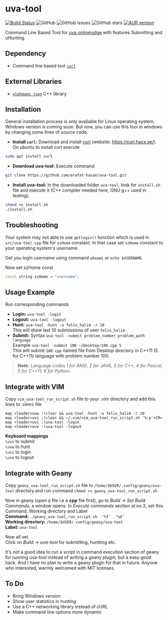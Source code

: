 uva-tool
===================


[![Build Status](https://travis-ci.org/arafat-hasan/uva-tool.svg?branch=master)](https://travis-ci.org/arafat-hasan/uva-tool)
![GitHub](https://img.shields.io/github/license/arafat-hasan/uva-tool.svg)
![GitHub issues](https://img.shields.io/github/issues/arafat-hasan/uva-tool.svg)
![GitHub stars](https://img.shields.io/github/stars/arafat-hasan/uva-tool.svg?style=social&label=Stars)
[![AUR version](https://img.shields.io/aur/version/uva-tool-git?logo=Arch-Linux)](https://aur.archlinux.org/packages/uva-tool-git/)


Command Line Based Tool for [uva onlinejudge](https://uva.onlinejudge.org/) with features Submitting and uHunting.


## Dependency
- Command line based tool [`curl`](https://curl.haxx.se/)


## External Libraries
- [`nlohmann json`](https://github.com/nlohmann/json) C++ library


## Installation
General installation process is only available for Linux operating system, Windows version is coming soon. But now, you can use this tool in windows by changing some lines of source code.

- **Install `curl`:** Download and install [curl](https://github.com/curl/curl) (website: https://curl.haxx.se/). On ubuntu to install curl execute  

```sh
sudo apt install curl
```
- **Download uva-tool:** Execute command

```sh
git clone https://github.com/arafat-hasan/uva-tool.git
```
- **Install uva-tool:** In the downloaded folder `uva-tool`, look for `install.sh` file and execute it (C++ compiler needed here, GNU g++ used in testing).  

```sh
chmod +x install.sh 
./install.sh
```


## Troubleshooting
Your system may not able to use `getlogin()` function which is used in `src/uva-tool.cpp` file for `szHome` constant. In that case set `szHome` constant to your operating system's username.

Get you login username using command `whoami` or `echo $USERNAME`.

Now set szHome const
```cpp
const string szHome = "username";
```


## Usage Example
Run corresponding commands

- **Login:** `uva-tool -login`
- **Logout:** `uva-tool -logout`
- **Hunt:** `uva-tool -hunt -u felix_halim -r 10`  
This will show last 10 submissions of user `felix_halim`
- **Submit:** Syntax `uva-tool -submit problem_number problem_path language`  
Example `uva-tool -submit 100 ~/Desktop/100.cpp 5`  
This will submit `100.cpp` named file from Desktop directory in C++11 (5 for C++11) language with problem number 100.

> **Note:**
> Language codes *1 for ANSI, 2 for JAVA, 3 for C++, 4 for Pascal, 5 for C++11, 6 for Python*.



## Integrate with VIM
Copy `vim_uva-tool_run_script.sh` file to your .vim directory and add this lines to .vimrc file
```
map <leader>uvw :!clear && uva-tool -hunt -u felix_halim -r 10
map <leader>uvs :!clear && ~/.vim/vim_uva-tool_run_script.sh '%:p'<CR>
map <leader>uvi :!uva-tool -login
map <leader>uvo :!uva-tool -logout
```

**Keyboard mappings**  
`\uvs` to submit  
`\uvw` to hunt  
`\uvi` to login  
`\uvo` to logout  




## Integrate with Geany

Copy `geany_uva-tool_run_script.sh` file to `/home/$USER/.config/geany/uva-tool` directory and run command `chmod +x geany_uva-tool_run_script.sh`.

Now in geany (open a file i.e a **cpp** file first), go to *Build -> Set Build Commands*, a window opens. In *Execute commands* section at no 2, set this Command, Working directory and Label  
**Command:** `./geany_uva-tool_run_script.sh  '%f'  '%d'`  
**Working directory:** `/home/$USER/.config/geany/uva-tool`  
**Label:** `uva-tool`  


Now all set.  
Click on *Build -> uva-tool* for submitting, huntting etc.  

It's not a good idea to run a script in command execution section of geany for running uva-tool instead of writing a geany plugin, but a easy good hack. And I have no plan to write a geany plugin for that in future. Anyone who interested, warmly welcomed with MIT licenses.



## To Do

- Bring Windows version
- Show user statistics in hunting
- Use a C++ networking library instead of cURL
- Make command line options more dynamic

